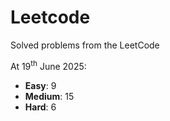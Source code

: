 # Leetcode
Solved problems from the LeetCode

At 19<sup>th</sup> June 2025:
- **Easy**: 9
- **Medium**: 15
- **Hard**: 6
